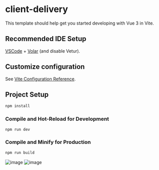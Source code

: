# client-delivery

This template should help get you started developing with Vue 3 in Vite.

## Recommended IDE Setup

[VSCode](https://code.visualstudio.com/) + [Volar](https://marketplace.visualstudio.com/items?itemName=Vue.volar) (and disable Vetur).

## Customize configuration

See [Vite Configuration Reference](https://vitejs.dev/config/).

## Project Setup

```sh
npm install
```

### Compile and Hot-Reload for Development

```sh
npm run dev
```

### Compile and Minify for Production

```sh
npm run build
```

![image](https://github.com/KacperChmielowiec/client-delivery/assets/104657546/29bb1bb0-c1dd-493d-a1e4-b1016fd83523)
![image](https://github.com/KacperChmielowiec/client-delivery/assets/104657546/de1c4eef-76e0-40ea-a0ed-45498e3cfd65)


